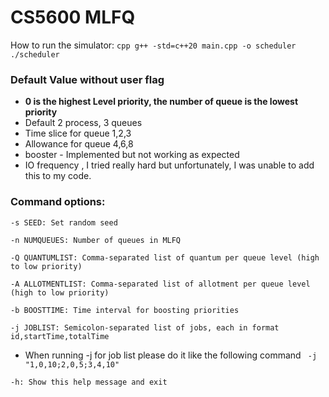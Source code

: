 # CS5600 MLFQ
 

How to run the simulator: 
    ```cpp
    g++ -std=c++20 main.cpp -o scheduler       
    ```
`./scheduler`

### Default Value without user flag
- **0 is the highest Level priority, the number of queue is the lowest priority**
- Default 2 process, 3 queues
- Time slice for queue 1,2,3
- Allowance for  queue 4,6,8
- booster - Implemented but not working as expected
- IO frequency , I tried really hard but unfortunately, I was unable to add this to my code. 



### Command options:
`-s SEED: Set random seed`

`-n NUMQUEUES: Number of queues in MLFQ`

`-Q QUANTUMLIST: Comma-separated list of quantum per queue level (high to low priority)`

`-A ALLOTMENTLIST: Comma-separated list of allotment per queue level (high to low priority)`

`-b BOOSTTIME: Time interval for boosting priorities`

`-j JOBLIST: Semicolon-separated list of jobs, each in format id,startTime,totalTime`
- When running -j for job list please do it like the following command
    ` -j "1,0,10;2,0,5;3,4,10"`

`-h: Show this help message and exit`
